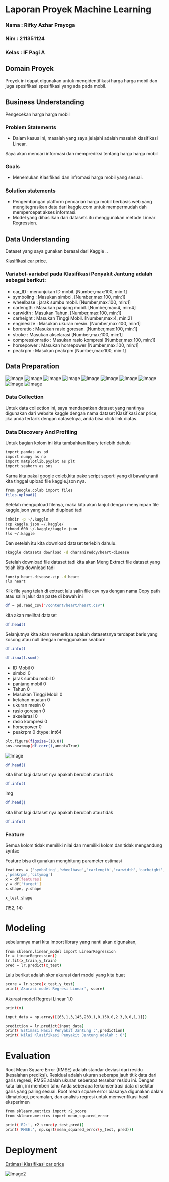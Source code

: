 # Laporan Proyek Machine Learning

### Nama : Rifky Azhar Prayoga

### Nim : 211351124

### Kelas : IF Pagi A

## Domain Proyek

Proyek ini dapat digunakan untuk mengidentifikasi 
harga harga mobil dan juga spesifikasi spesifikasi yang ada pada mobil.

## Business Understanding

Pengecekan harga harga mobil

### Problem Statements

- Dalam kasus ini, masalah yang saya jelajahi adalah masalah klasifikasi Linear.

Saya akan mencari informasi dan memprediksi tentang harga harga mobil

### Goals

- Menemukan Klasifikasi dan infromasi harga mobil yang sesuai.

### Solution statements

- Pengembangan platform pencarian harga mobil berbasis web yang mengitegrasikan data dari kaggle.com untuk mempermudah dah mempercepat akses informasi.
- Model yang dihasilkan dari datasets itu menggunakan metode Linear Regression.

## Data Understanding

Dataset yang saya gunakan berasal dari Kaggle ..<br>

[Klasifikasi car price](https://www.kaggle.com/datasets/ashydv/car-price-prediction).

### Variabel-variabel pada Klasifikasi Penyakit Jantung adalah sebagai berikut:

- car_ID : menunjukan ID mobil. [Number,max:100, min:1]
- symboling : Masukan simbol. [Number,max:100, min:1]
- wheelbase : jarak sumbu mobil. [Number,max:100, min:1]
- carlength : Masukan panjang mobil. [Number,max:4, min:4] 
- carwidth : Masukan Tahun. [Number,max:100, min:1]
- carheight : Masukan Tinggi Mobil. [Number,max:4, min:2]
- enginesize : Masukan ukuran mesin. [Number,max:100, min:1] 
- boreratio : Masukan rasio goresan. [Number,max:100, min:1]
- stroke : Masukan akselarasi [Number,max:100, min:1]
- compressionratio : Masukan rasio kompresi [Number,max:100, min:1]
- horsepower : Masukan horsepower [Number,max:100, min:1]
- peakrpm : Masukan peakrpm [Number,max:100, min:1]

## Data Preparation
![Image](EDA1.png) ![Image](EDA2.png)
![Image](EDA3.png) ![Image](EDA4.png)
![Image](EDA5.png) ![Image](EDA6.png)
![Image](EDA7.png) ![Image](EDAA.png)
![Image](EDAA1.png) ![Image](EDAA2.png)

### Data Collection

Untuk data collection ini, saya mendapatkan dataset yang nantinya digunakan dari website kaggle dengan nama dataset Klasifikasi car price, jika anda tertarik dengan datasetnya, anda bisa click link diatas.

### Data Discovery And Profiling

Untuk bagian kolom ini kita tambahkan libary terlebih dahulu

```bash
import pandas as pd
import numpy as np
import matplotlib.pyplot as plt
import seaborn as sns
```

Karna kita pakai google coleb,kita pake script seperti yang di bawah,nanti kita tinggal upload file kaggle.json nya.

```bash
from google.colab import files
files.upload()
```

Setelah mengupload filenya, maka kita akan lanjut dengan menyimpan file kaggle.json yang sudah diupload tadi

```bash
!mkdir -p ~/.kaggle
!cp kaggle.json ~/.kaggle/
!chmod 600 ~/.kaggle/kaggle.json
!ls ~/.kaggle
```

Dan setelah itu kita download dataset terlebih dahulu.

```bash
!kaggle datasets download -d dharanireddy/heart-disease
```

Setelah download file dataset tadi kita akan Meng Extract file dataset yang telah kita download tadi

```bash
!unzip heart-disease.zip -d heart
!ls heart
```

Klik file yang telah di extract lalu salin file csv nya dengan nama Copy path atau salin jalur dan paste di bawah ini

```bash
df = pd.read_csv("/content/heart/heart.csv")
```

kita akan melihat dataset

```bash
df.head()
```

Selanjutnya kita akan memeriksa apakah datasetsnya terdapat baris yang kosong atau null dengan menggunakan seaborn

```bash
df.info()
```

```bash
df.isna().sum()
```

- ID Mobil 0
- simbol 0
- jarak sumbu mobil 0
- panjang mobil 0
- Tahun 0
- Masukan Tinggi Mobil 0
- ketahan muatan 0
- ukuran mesin 0
- rasio goresan 0
- akselarasi 0
- rasio kompresi 0
- horsepower 0
- peakrpm 0
  dtype: int64

```bash
plt.figure(figsize=(10,8))
sns.heatmap(df.corr(),annot=True)
```

![Image](R3.png)

```bash
df.head()
```

kita lihat lagi dataset nya apakah berubah atau tidak

```bash
df.info()
```
img


```bash
df.head()
```

kita lihat lagi dataset nya apakah berubah atau tidak

```bash
df.info()
```

### Feature

Semua kolom tidak memiliki nilai dan memiliki kolom dan tidak mengandung syntax

Feature bisa di gunakan menghitung parameter estimasi

```bash
features = ['symboling','wheelbase','carlength','carwidth','carheight','curbweight','enginesize','boreratio',' stroke','compressionratio','horsepower'
,'peakrpm','citympg']
x = df[features]
y = df['target']
x.shape, y.shape
```

```bash
x_test.shape
```

(152, 14)

# Modeling

sebelumnya mari kita import library yang nanti akan digunakan,

```bash
from sklearn.linear_model import LinearRegression
lr = LinearRegression()
lr.fit(x_train,y_train)
pred = lr.predict(x_test)
```

Lalu berikut adalah skor akurasi dari model yang kita buat

```bash
score = lr.score(x_test,y_test)
print('Akurasi model Regresi Linear', score)
```

Akurasi model Regresi Linear 1.0

```bash
print(x)
```

```bash
input_data = np.array([[63,1,3,145,233,1,0,150,0,2.3,0,0,1,1]])

prediction = lr.predict(input_data)
print('Estimasi Hasil Penyakit Jantung :',prediction)
print('Nilai Klasifikasi Penyakit Jantung adalah : 6')
```

# Evaluation

Root Mean Square Error (RMSE) adalah standar deviasi dari residu (kesalahan prediksi). Residual adalah ukuran seberapa jauh titik data dari garis regresi; RMSE adalah ukuran seberapa tersebar residu ini. Dengan kata lain, ini memberi tahu Anda seberapa terkonsentrasi data di sekitar garis yang paling sesuai. Root mean square error biasanya digunakan dalam klimatologi, peramalan, dan analisis regresi untuk memverifikasi hasil eksperimen

```bash
from sklearn.metrics import r2_score
from sklearn.metrics import mean_squared_error

print('R2:', r2_score(y_test,pred))
print('RMSE:', np.sqrt(mean_squared_error(y_test, pred)))
```

# Deployment

[Estimasi Klasifikasi car price](https://app-carprice-exuxvqgxndx4twwuwgh5y5.streamlit.app/)

![Image2](R2.png)